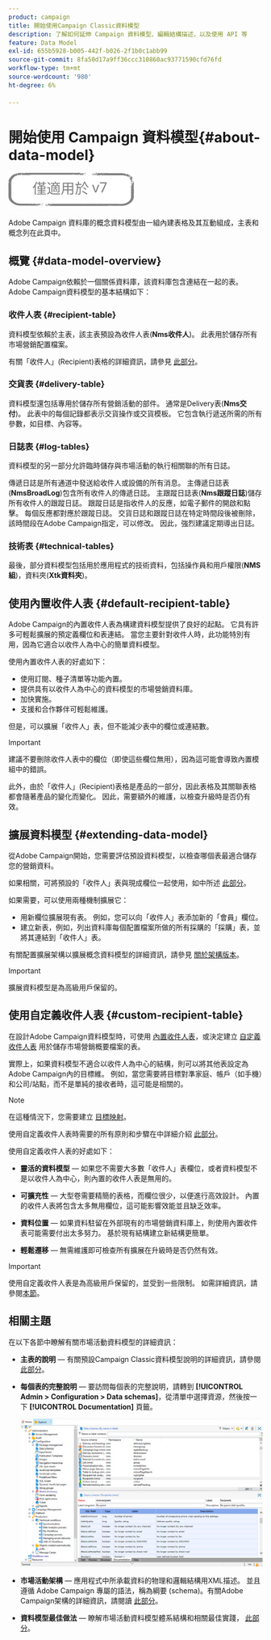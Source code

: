 ```yaml
---
product: campaign
title: 開始使用Campaign Classic資料模型
description: 了解如何延伸 Campaign 資料模型、編輯結構描述，以及使用 API 等
feature: Data Model
exl-id: 655b5928-b005-442f-b026-2f1b0c1abb99
source-git-commit: 8fa50d17a9ff36ccc310860ac93771590cfd76fd
workflow-type: tm+mt
source-wordcount: '980'
ht-degree: 6%

---
```


# 開始使用 Campaign 資料模型{#about-data-model}

![](../../assets/v7-only.svg)

Adobe Campaign 資料庫的概念資料模型由一組內建表格及其互動組成，主表和概念列在此頁中。

## 概覽 {#data-model-overview}

Adobe Campaign依賴於一個關係資料庫，該資料庫包含連結在一起的表。 Adobe Campaign資料模型的基本結構如下：

### 收件人表 {#recipient-table}

資料模型依賴於主表，該主表預設為收件人表(**Nms收件人**)。 此表用於儲存所有市場營銷配置檔案。

有關「收件人」(Recipient)表格的詳細資訊，請參見 [此部分](#default-recipient-table)。

### 交貨表 {#delivery-table}

資料模型還包括專用於儲存所有營銷活動的部件。 通常是Delivery表(**Nms交付**)。 此表中的每個記錄都表示交貨操作或交貨模板。 它包含執行遞送所需的所有參數，如目標、內容等。

### 日誌表 {#log-tables}

資料模型的另一部分允許臨時儲存與市場活動的執行相關聯的所有日誌。

傳遞日誌是所有通道中發送給收件人或設備的所有消息。 主傳遞日誌表(**NmsBroadLog**)包含所有收件人的傳遞日誌。
主跟蹤日誌表(**Nms跟蹤日誌**)儲存所有收件人的跟蹤日誌。 跟蹤日誌是指收件人的反應，如電子郵件的開啟和點擊。 每個反應都對應於跟蹤日誌。
交貨日誌和跟蹤日誌在特定時間段後被刪除，該時間段在Adobe Campaign指定，可以修改。 因此，強烈建議定期導出日誌。

### 技術表 {#technical-tables}

最後，部分資料模型包括用於應用程式的技術資料，包括操作員和用戶權限(**NMS組**)，資料夾(**Xtk資料夾**)。

## 使用內置收件人表 {#default-recipient-table}

Adobe Campaign的內置收件人表為構建資料模型提供了良好的起點。 它具有許多可輕鬆擴展的預定義欄位和表連結。 當您主要針對收件人時，此功能特別有用，因為它適合以收件人為中心的簡單資料模型。

使用內置收件人表的好處如下：

* 使用訂閱、種子清單等功能內置。
* 提供具有以收件人為中心的資料模型的市場營銷資料庫。
* 加快實施。
* 支援和合作夥伴可輕鬆維護。

但是，可以擴展「收件人」表，但不能減少表中的欄位或連結數。

>[!IMPORTANT]
>
>建議不要刪除收件人表中的欄位（即使這些欄位無用），因為這可能會導致內置模組中的錯誤。

此外，由於「收件人」(Recipient)表格是產品的一部分，因此表格及其關聯表格都會隨著產品的變化而變化。 因此，需要額外的維護，以檢查升級時是否仍有效。

## 擴展資料模型 {#extending-data-model}

從Adobe Campaign開始，您需要評估預設資料模型，以檢查哪個表最適合儲存您的營銷資料。

如果相關，可將預設的「收件人」表與現成欄位一起使用，如中所述 [此部分](#default-recipient-table)。

如果需要，可以使用兩種機制擴展它：

* 用新欄位擴展現有表。 例如，您可以向「收件人」表添加新的「會員」欄位。
* 建立新表，例如，列出資料庫每個配置檔案所做的所有採購的「採購」表，並將其連結到「收件人」表。

有關配置擴展架構以擴展概念資料模型的詳細資訊，請參見 [關於架構版本](../../configuration/using/about-schema-edition.md)。

>[!IMPORTANT]
>
>擴展資料模型是為高級用戶保留的。

## 使用自定義收件人表 {#custom-recipient-table}

在設計Adobe Campaign資料模型時，可使用 [內置收件人表](#default-recipient-table)，或決定建立 [自定義收件人表](../../configuration/using/about-custom-recipient-table.md) 用於儲存市場營銷概要檔案的表。

實際上，如果資料模型不適合以收件人為中心的結構，則可以將其他表設定為Adobe Campaign內的目標維。 例如，當您需要將目標對準家庭、帳戶（如手機）和公司/站點，而不是單純的接收者時，這可能是相關的。

>[!NOTE]
>
>在這種情況下，您需要建立 [目標映射](../../configuration/using/target-mapping.md)。

使用自定義收件人表時需要的所有原則和步驟在中詳細介紹 [此部分](../../configuration/using/about-custom-recipient-table.md)。

使用自定義收件人表的好處如下：

* **靈活的資料模型**  — 如果您不需要大多數「收件人」表欄位，或者資料模型不是以收件人為中心，則內置的收件人表是無用的。

* **可擴充性**  — 大型卷需要精簡的表格，而欄位很少，以便進行高效設計。 內置的收件人表將包含太多無用欄位，這可能影響效能並且缺乏效率。

* **資料位置**  — 如果資料駐留在外部現有的市場營銷資料庫上，則使用內置收件表可能需要付出太多努力。 基於現有結構建立新結構更簡單。

* **輕鬆遷移**  — 無需維護即可檢查所有擴展在升級時是否仍然有效。

>[!IMPORTANT]
>
>使用自定義收件人表是為高級用戶保留的，並受到一些限制。 如需詳細資訊，請參閱[本節](../../configuration/using/about-custom-recipient-table.md)。

## 相關主題

在以下各節中瞭解有關市場活動資料模型的詳細資訊：

* **主表的說明**  — 有關預設Campaign Classic資料模型說明的詳細資訊，請參閱 [此部分](../../configuration/using/data-model-description.md)。

* **每個表的完整說明**  — 要訪問每個表的完整說明，請轉到 **[!UICONTROL Admin > Configuration > Data schemas]**，從清單中選擇資源，然後按一下 **[!UICONTROL Documentation]** 頁籤。

   ![](assets/data-model_documentation-tab.png)


* **市場活動架構**  — 應用程式中所承載資料的物理和邏輯結構用XML描述。 並且遵循 Adobe Campaign 專屬的語法，稱為綱要 (schema)。有關Adobe Campaign架構的詳細資訊，請閱讀 [此部分](../../configuration/using/about-schema-reference.md)。

* **資料模型最佳做法**  — 瞭解市場活動資料模型體系結構和相關最佳實踐， [此部分](../../configuration/using/data-model-best-practices.md#data-model-architecture)。
